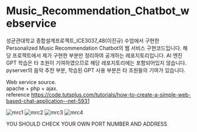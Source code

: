 # Music_Recommendation_Chatbot_webservice
성균관대학교 종합설계프로젝트_ICE3037_48(이진규) 수업에서 구현한 Personalized Music Recommendation Chatbot의 웹 서비스 구현코드입니다.
해당 프로젝트에서 제가 구현한 부분만 정리하여 공개하는 레포지토리입니다.
AI 엔진 GPT 학습은 타 조원이 기여하였으므로 해당 레포지토리에는 포함되어있지 않습니다.
pyserver의 음악 추천 부분, 학습된 GPT 사용 부분은 타 조원들의 기여가 있습니다.

Web service source.   
apache + php + ajax.   
reference <https://code.tutsplus.com/tutorials/how-to-create-a-simple-web-based-chat-application--net-5931>   

![mrc1](https://user-images.githubusercontent.com/70127344/209820739-b6bd6e17-0b6a-4241-819f-5b1abef06dd4.png)
![mrc2](https://user-images.githubusercontent.com/70127344/209820755-543fa45f-fa11-464e-bc9f-bc4921eb6e22.png)
![mrc3](https://user-images.githubusercontent.com/70127344/209820765-c5aa1ed9-e4d3-4192-ae9d-d970c1900856.png)
![mrc4](https://user-images.githubusercontent.com/70127344/209820770-13c09ac8-f8f2-4a1c-aa7f-a58a9f84b226.png)


YOU SHOULD CHECK YOUR OWN PORT NUMBER AND ADDRESS   
